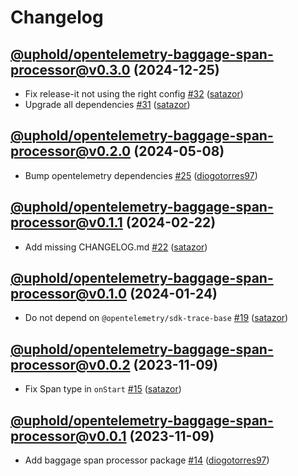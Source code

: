 # Changelog

## [@uphold/opentelemetry-baggage-span-processor@v0.3.0](https://github.com/uphold/opentelemetry-js-contrib/releases/tag/@uphold/opentelemetry-baggage-span-processor@v0.3.0) (2024-12-25)
- Fix release-it not using the right config [\#32](https://github.com/uphold/opentelemetry-js-contrib/pull/32) ([satazor](https://github.com/satazor))
- Upgrade all dependencies [\#31](https://github.com/uphold/opentelemetry-js-contrib/pull/31) ([satazor](https://github.com/satazor))

## [@uphold/opentelemetry-baggage-span-processor@v0.2.0](https://github.com/uphold/opentelemetry-js-contrib/releases/tag/@uphold/opentelemetry-baggage-span-processor@v0.2.0) (2024-05-08)
- Bump opentelemetry dependencies [\#25](https://github.com/uphold/opentelemetry-js-contrib/pull/25) ([diogotorres97](https://github.com/diogotorres97))

## [@uphold/opentelemetry-baggage-span-processor@v0.1.1](https://github.com/uphold/opentelemetry-js-contrib/releases/tag/@uphold/opentelemetry-baggage-span-processor@v0.1.1) (2024-02-22)
- Add missing CHANGELOG.md [\#22](https://github.com/uphold/opentelemetry-js-contrib/pull/22) ([satazor](https://github.com/satazor))

## [@uphold/opentelemetry-baggage-span-processor@v0.1.0](https://github.com/uphold/opentelemetry-js-contrib/releases/tag/%40uphold/opentelemetry-baggage-span-processor%40v0.1.0) (2024-01-24)
- Do not depend on `@opentelemetry/sdk-trace-base` [\#19](https://github.com/uphold/opentelemetry-js-contrib/pull/19) ([satazor](https://github.com/satazor))

## [@uphold/opentelemetry-baggage-span-processor@v0.0.2](https://github.com/uphold/opentelemetry-js-contrib/releases/tag/%40uphold/opentelemetry-baggage-span-processor%40v0.0.2) (2023-11-09)
- Fix Span type in `onStart` [\#15](https://github.com/uphold/opentelemetry-js-contrib/pull/15) ([satazor](https://github.com/satazor))

## [@uphold/opentelemetry-baggage-span-processor@v0.0.1](https://github.com/uphold/opentelemetry-js-contrib/releases/tag/%40uphold/opentelemetry-baggage-span-processor%40v0.0.1) (2023-11-09)
- Add baggage span processor package [\#14](https://github.com/uphold/opentelemetry-js-contrib/pull/14) ([diogotorres97](https://github.com/diogotorres97))
